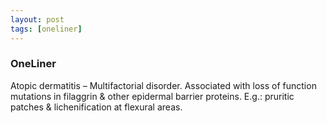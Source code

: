 ```yaml
---
layout: post
tags: [oneliner]
---
```



### OneLiner

Atopic dermatitis – Multifactorial disorder. Associated with loss of function mutations in filaggrin & other epidermal barrier proteins. E.g.: pruritic patches & lichenification at flexural areas.
